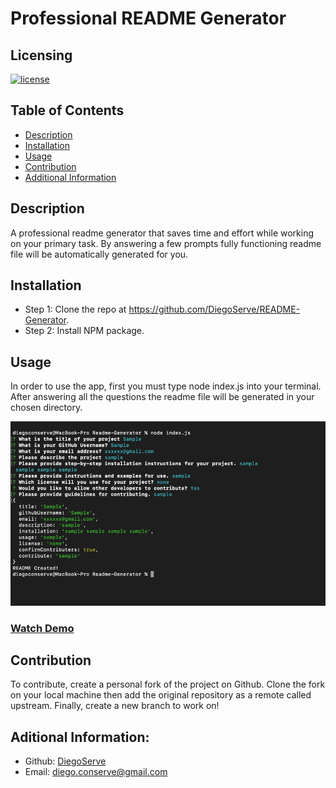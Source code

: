 # Professional README Generator
  
## Licensing
[![license](https://img.shields.io/badge/license-mit-blue)](https://shields.io)

## Table of Contents
- [Description](#description)
- [Installation](#installation)
- [Usage](#usage)
- [Contribution](#contribution)
- [Additional Information](#additional-information)

## Description
A professional readme generator that saves time and effort while working on your primary task.  By answering a few prompts fully functioning readme file will be automatically generated for you.

## Installation
- Step 1:  Clone the repo at https://github.com/DiegoServe/README-Generator. 
- Step 2:  Install NPM package.

## Usage
In order to use the app, first you must type node index.js into your terminal.  After answering all the questions the readme file will be generated in your chosen directory.

![readme questions screenshot](/images/Screen%20Shot%202022-09-30%20at%209.17.02%20PM.png)

### [Watch Demo](https://drive.google.com/file/d/1tI77_UfidGJUYgRymh98DfPDStQvKeBO/view)

## Contribution
To contribute, create a personal fork of the project on Github.  Clone the fork on your local machine then add the original repository as a remote called upstream.  Finally, create a new branch to work on!

## Aditional Information:
- Github: [DiegoServe](https://github.com/DiegoServe)
- Email: diego.conserve@gmail.com 
